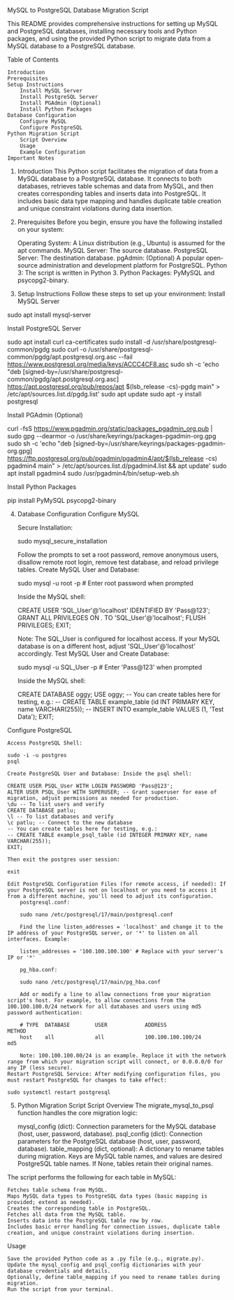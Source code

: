MySQL to PostgreSQL Database Migration Script

This README provides comprehensive instructions for setting up MySQL and PostgreSQL databases, installing necessary tools and Python packages, and using the provided Python script to migrate data from a MySQL database to a PostgreSQL database.

Table of Contents

    Introduction
    Prerequisites
    Setup Instructions
        Install MySQL Server
        Install PostgreSQL Server
        Install PGAdmin (Optional)
        Install Python Packages
    Database Configuration
        Configure MySQL
        Configure PostgreSQL
    Python Migration Script
        Script Overview
        Usage
        Example Configuration
    Important Notes



1. Introduction
This Python script facilitates the migration of data from a MySQL database to a PostgreSQL database. It connects to both databases, retrieves table schemas and data from MySQL, and then creates corresponding tables and inserts data into PostgreSQL. It includes basic data type mapping and handles duplicate table creation and unique constraint violations during data insertion.


2. Prerequisites
Before you begin, ensure you have the following installed on your system:

    Operating System: A Linux distribution (e.g., Ubuntu) is assumed for the apt commands.
    MySQL Server: The source database.
    PostgreSQL Server: The destination database.
    pgAdmin: (Optional) A popular open-source administration and development platform for PostgreSQL.
    Python 3: The script is written in Python 3.
    Python Packages: PyMySQL and psycopg2-binary.



3. Setup Instructions
Follow these steps to set up your environment:
Install MySQL Server

sudo apt install mysql-server

Install PostgreSQL Server

sudo apt install curl ca-certificates
sudo install -d /usr/share/postgresql-common/pgdg
sudo curl -o /usr/share/postgresql-common/pgdg/apt.postgresql.org.asc --fail https://www.postgresql.org/media/keys/ACCC4CF8.asc
sudo sh -c 'echo "deb [signed-by=/usr/share/postgresql-common/pgdg/apt.postgresql.org.asc] https://apt.postgresql.org/pub/repos/apt $(lsb_release -cs)-pgdg main" > /etc/apt/sources.list.d/pgdg.list'
sudo apt update
sudo apt -y install postgresql

Install PGAdmin (Optional)

curl -fsS https://www.pgadmin.org/static/packages_pgadmin_org.pub | sudo gpg --dearmor -o /usr/share/keyrings/packages-pgadmin-org.gpg
sudo sh -c 'echo "deb [signed-by=/usr/share/keyrings/packages-pgadmin-org.gpg] https://ftp.postgresql.org/pub/pgadmin/pgadmin4/apt/$(lsb_release -cs) pgadmin4 main" > /etc/apt/sources.list.d/pgadmin4.list && apt update'
sudo apt install pgadmin4
sudo /usr/pgadmin4/bin/setup-web.sh

Install Python Packages

pip install PyMySQL psycopg2-binary



4. Database Configuration
Configure MySQL

    Secure Installation:

    sudo mysql_secure_installation

    Follow the prompts to set a root password, remove anonymous users, disallow remote root login, remove test database, and reload privilege tables.
    Create MySQL User and Database:

    sudo mysql -u root -p # Enter root password when prompted

    Inside the MySQL shell:

    CREATE USER 'SQL_User'@'localhost' IDENTIFIED BY 'Pass@123';
    GRANT ALL PRIVILEGES ON *.* TO 'SQL_User'@'localhost';
    FLUSH PRIVILEGES;
    EXIT;

    Note: The SQL_User is configured for localhost access. If your MySQL database is on a different host, adjust 'SQL_User'@'localhost' accordingly.
    Test MySQL User and Create Database:

    sudo mysql -u SQL_User -p # Enter 'Pass@123' when prompted

    Inside the MySQL shell:

    CREATE DATABASE oggy;
    USE oggy;
    -- You can create tables here for testing, e.g.:
    -- CREATE TABLE example_table (id INT PRIMARY KEY, name VARCHAR(255));
    -- INSERT INTO example_table VALUES (1, 'Test Data');
    EXIT;

Configure PostgreSQL

    Access PostgreSQL Shell:

    sudo -i -u postgres
    psql

    Create PostgreSQL User and Database: Inside the psql shell:

    CREATE USER PSQL_User WITH LOGIN PASSWORD 'Pass@123';
    ALTER USER PSQL_User WITH SUPERUSER; -- Grant superuser for ease of migration, adjust permissions as needed for production.
    \du -- To list users and verify
    CREATE DATABASE patlu;
    \l -- To list databases and verify
    \c patlu; -- Connect to the new database
    -- You can create tables here for testing, e.g.:
    -- CREATE TABLE example_psql_table (id INTEGER PRIMARY KEY, name VARCHAR(255));
    EXIT;

    Then exit the postgres user session:

    exit

    Edit PostgreSQL Configuration Files (for remote access, if needed): If your PostgreSQL server is not on localhost or you need to access it from a different machine, you'll need to adjust its configuration.
        postgresql.conf:

        sudo nano /etc/postgresql/17/main/postgresql.conf

        Find the line listen_addresses = 'localhost' and change it to the IP address of your PostgreSQL server, or '*' to listen on all interfaces. Example:

        listen_addresses = '100.100.100.100' # Replace with your server's IP or '*'

        pg_hba.conf:

        sudo nano /etc/postgresql/17/main/pg_hba.conf

        Add or modify a line to allow connections from your migration script's host. For example, to allow connections from the 100.100.100.0/24 network for all databases and users using md5 password authentication:

        # TYPE  DATABASE        USER            ADDRESS                 METHOD
        host    all             all             100.100.100.100/24        md5

        Note: 100.100.100.00/24 is an example. Replace it with the network range from which your migration script will connect, or 0.0.0.0/0 for any IP (less secure).
    Restart PostgreSQL Service: After modifying configuration files, you must restart PostgreSQL for changes to take effect:

    sudo systemctl restart postgresql



5. Python Migration Script
Script Overview
The migrate_mysql_to_psql function handles the core migration logic:

    mysql_config (dict): Connection parameters for the MySQL database (host, user, password, database).
    psql_config (dict): Connection parameters for the PostgreSQL database (host, user, password, database).
    table_mapping (dict, optional): A dictionary to rename tables during migration. Keys are MySQL table names, and values are desired PostgreSQL table names. If None, tables retain their original names.

The script performs the following for each table in MySQL:

    Fetches table schema from MySQL.
    Maps MySQL data types to PostgreSQL data types (basic mapping is provided; extend as needed).
    Creates the corresponding table in PostgreSQL.
    Fetches all data from the MySQL table.
    Inserts data into the PostgreSQL table row by row.
    Includes basic error handling for connection issues, duplicate table creation, and unique constraint violations during insertion.

Usage

    Save the provided Python code as a .py file (e.g., migrate.py).
    Update the mysql_config and psql_config dictionaries with your database credentials and details.
    Optionally, define table_mapping if you need to rename tables during migration.
    Run the script from your terminal.

